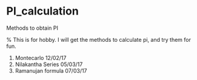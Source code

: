# PI_calculation
Methods to obtain PI

% This is for hobby. I will get the methods to calculate pi, and try them for fun. 

1. Montecarlo           12/02/17
2. Nilakantha Series    05/03/17 
3. Ramanujan formula    07/03/17
